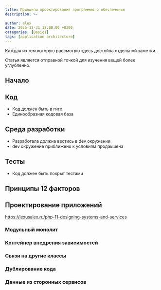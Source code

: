 ```yaml
---
title: Принципы проектирования программного обеспечения
description: >-
  
author: alex
date: 2055-12-31 18:00:00 +0300
categories: [Basics]
tags: [application architecture]
---
```


Каждая из тем которую рассмотрю здесь достойна отдельной заметки.

Статья является отправной точкой для изучения вещей более углубленно.

## Начало

## Код

- Код должен быть в гите
- Единообразная кодовая база

## Среда разработки

- Разработала должна вестись в dev окружении
- dev окружение приближено к условиям продакшена

## Тесты

- Код должен быть покрыт тестами

## Принципы 12 факторов

## Проектирование приложений
https://lexusalex.ru/php-11-designing-systems-and-services
### Модульный монолит
### Контейнер внедрения зависимостей
### Связи на другие классы
### Дублирование кода
### Данные из сторонных сервисов




